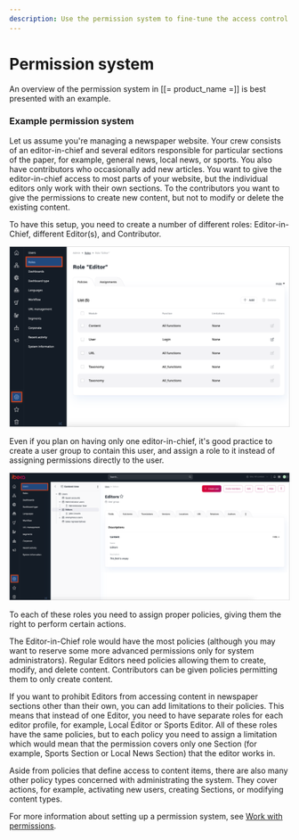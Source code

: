 ```yaml
---
description: Use the permission system to fine-tune the access control.
---
```


# Permission system

An overview of the permission system in [[= product_name =]] is best presented with an example.

### Example permission system

Let us assume you're managing a newspaper website.
Your crew consists of an editor-in-chief and several editors responsible for particular sections of the paper, for example, general news, local news, or sports.
You also have contributors who occasionally add new articles.
You want to give the editor-in-chief access to most parts of your website, but the individual editors only work with their own sections.
To the contributors you want to give the permissions to create new content, but not to modify or delete the existing content.

To have this setup, you need to create a number of different roles: Editor-in-Chief, different Editor(s), and Contributor.

![Editor role](img/role_details.png "Editor role")

Even if you plan on having only one editor-in-chief, it's good practice to create a user group to contain this user, and assign a role to it instead of assigning permissions directly to the user.

![User groups](img/user_groups.png "User groups")

To each of these roles you need to assign proper policies, giving them the right to perform certain actions.

The Editor-in-Chief role would have the most policies (although you may want to reserve some more advanced permissions only for system administrators).
Regular Editors need policies allowing them to create, modify, and delete content.
Contributors can be given policies permitting them to only create content.

If you want to prohibit Editors from accessing content in newspaper sections other than their own, you can add limitations to their policies.
This means that instead of one Editor, you need to have separate roles for each editor profile, for example, Local Editor or Sports Editor.
All of these roles have the same policies, but to each policy you need to assign a limitation which would mean that the permission covers only one Section (for example, Sports Section or Local News Section) that the editor works in.

Aside from policies that define access to content items, there are also many other policy types concerned with administrating the system.
They cover actions, for example, activating new users, creating Sections, or modifying content types.


For more information about setting up a permission system, see [Work with permissions](work_with_permissions.md).
